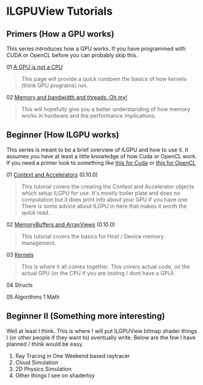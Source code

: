 ﻿# ILGPUView Tutorials

## Primers (How a GPU works)

This series introduces how a GPU works. If you have programmed with CUDA or OpenCL before you can probably skip this.

01 [A GPU is not a CPU](Primer_01.md)
> This page will provide a quick rundown the basics of how kernels (think GPU programs) run.

02 [Memory and bandwidth and threads. Oh my!](Primer_02.md) 
> This will hopefully give you a better understanding of how memory works in hardware and the performance
> implications.

## Beginner (How ILGPU works)

This series is meant to be a brief overview of ILGPU and how to use it. It assumes you have at least a little knowledge of how Cuda or OpenCL work. 
If you need a primer look to something like [this for Cuda](https://developer.nvidia.com/about-cuda) or [this for OpenCL](https://www.khronos.org/opencl/)

01 [Context and Accelerators](Tutorial_01.md) (0.10.0)
> This tutorial covers the creating the Context and Accelerator objects which setup ILGPU for use. 
> It's mostly boiler plate and does no computation but it does print info about your GPU if you have one.
> There is some advice about ILGPU in here that makes it worth the quick read.

02 [MemoryBuffers and ArrayViews](Tutorial_02.md) (0.10.0)
> This tutorial covers the basics for Host / Device memory management.

03 [Kernels](Tutorial_03.md)
> This is where it all comes together. This covers actual code, on the actual GPU (or the CPU if you are testing / dont have a GPU). 

04 Structs

05 Algorithms 1 Math

## Beginner II (Something more interesting)

Well at least I think. This is where I will put ILGPUView bitmap shader things I (or other people if they want to) eventually write. Below are the few I have planned / think would be easy.

1. Ray Tracing in One Weekend based raytracer
2. Cloud Simulation
2. 2D Physics Simulation
3. Other things I see on shadertoy

